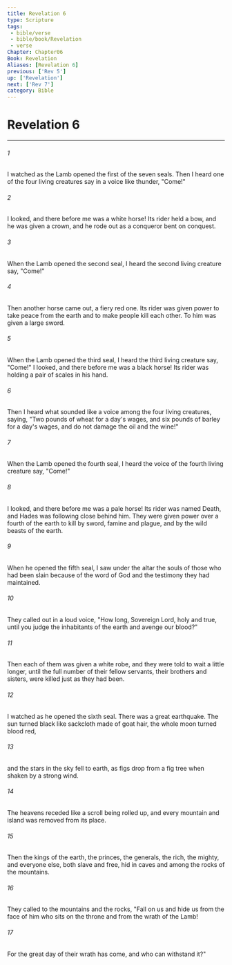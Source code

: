```yaml
---
title: Revelation 6
type: Scripture
tags:
 - bible/verse
 - bible/book/Revelation
 - verse
Chapter: Chapter06
Book: Revelation
Aliases: [Revelation 6]
previous: ['Rev 5']
up: ['Revelation']
next: ['Rev 7']
category: Bible
---
```

# Revelation 6

***


###### 1 
I watched as the Lamb opened the first of the seven seals. Then I heard one of the four living creatures say in a voice like thunder, "Come!" 

###### 2 
I looked, and there before me was a white horse! Its rider held a bow, and he was given a crown, and he rode out as a conqueror bent on conquest. 

###### 3 
When the Lamb opened the second seal, I heard the second living creature say, "Come!" 

###### 4 
Then another horse came out, a fiery red one. Its rider was given power to take peace from the earth and to make people kill each other. To him was given a large sword. 

###### 5 
When the Lamb opened the third seal, I heard the third living creature say, "Come!" I looked, and there before me was a black horse! Its rider was holding a pair of scales in his hand. 

###### 6 
Then I heard what sounded like a voice among the four living creatures, saying, "Two pounds of wheat for a day's wages, and six pounds of barley for a day's wages, and do not damage the oil and the wine!" 

###### 7 
When the Lamb opened the fourth seal, I heard the voice of the fourth living creature say, "Come!" 

###### 8 
I looked, and there before me was a pale horse! Its rider was named Death, and Hades was following close behind him. They were given power over a fourth of the earth to kill by sword, famine and plague, and by the wild beasts of the earth. 

###### 9 
When he opened the fifth seal, I saw under the altar the souls of those who had been slain because of the word of God and the testimony they had maintained. 

###### 10 
They called out in a loud voice, "How long, Sovereign Lord, holy and true, until you judge the inhabitants of the earth and avenge our blood?" 

###### 11 
Then each of them was given a white robe, and they were told to wait a little longer, until the full number of their fellow servants, their brothers and sisters, were killed just as they had been. 

###### 12 
I watched as he opened the sixth seal. There was a great earthquake. The sun turned black like sackcloth made of goat hair, the whole moon turned blood red, 

###### 13 
and the stars in the sky fell to earth, as figs drop from a fig tree when shaken by a strong wind. 

###### 14 
The heavens receded like a scroll being rolled up, and every mountain and island was removed from its place. 

###### 15 
Then the kings of the earth, the princes, the generals, the rich, the mighty, and everyone else, both slave and free, hid in caves and among the rocks of the mountains. 

###### 16 
They called to the mountains and the rocks, "Fall on us and hide us from the face of him who sits on the throne and from the wrath of the Lamb! 

###### 17 
For the great day of their wrath has come, and who can withstand it?" 
